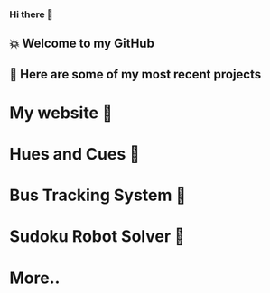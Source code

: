 ### Hi there 👋
## 💥 Welcome to my GitHub 
## 🔭 Here are some of my most recent projects 
# My website 💬
# Hues and Cues 🎡
# Bus Tracking System 🚌
# Sudoku Robot Solver 🦾
# More..


<!--
**mirandadrummond/mirandadrummond** is a ✨ _special_ ✨ repository because its `README.md` (this file) appears on your GitHub profile.

Here are some ideas to get you started:

- 🔭 I’m currently working on ...
- 🌱 I’m currently learning ...
- 👯 I’m looking to collaborate on ...
- 🤔 I’m looking for help with ...
- 💬 Ask me about ...
- 📫 How to reach me: ...
- 😄 Pronouns: ...
- ⚡ Fun fact: ...
-->
